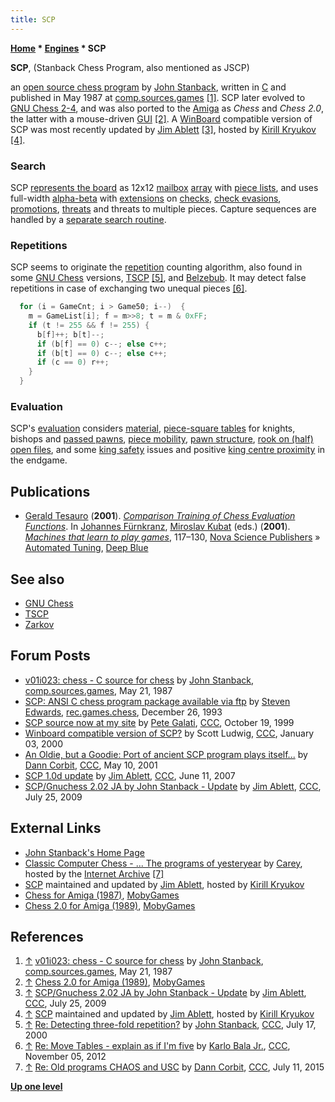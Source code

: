 ```yaml
---
title: SCP
---
```

**[Home](Home "Home") \* [Engines](Engines "Engines") \* SCP**


**SCP**, (Stanback Chess Program, also mentioned as JSCP)  

an [open source chess program](Category:Open_Source "Category:Open Source") by [John Stanback](John_Stanback "John Stanback"), written in [C](C "C") and published in May 1987 at [comp.sources.games](Computer_Chess_Forums "Computer Chess Forums") <a id="cite-note-1" href="#cite-ref-1">[1]</a>. SCP later evolved to [GNU Chess 2-4](GNU_Chess "GNU Chess"), and was also ported to the [Amiga](Amiga "Amiga") as *Chess* and *Chess 2.0*, the latter with a mouse-driven [GUI](GUI "GUI") <a id="cite-note-2" href="#cite-ref-2">[2]</a>. A [WinBoard](WinBoard "WinBoard") compatible version of SCP was most recently updated by [Jim Ablett](Jim_Ablett "Jim Ablett") <a id="cite-note-3" href="#cite-ref-3">[3]</a>, hosted by [Kirill Kryukov](Kirill_Kryukov "Kirill Kryukov") <a id="cite-note-4" href="#cite-ref-4">[4]</a>.



### Search


SCP [represents the board](Board_Representation "Board Representation") as 12x12 [mailbox](Mailbox "Mailbox") [array](Array "Array") with [piece lists](Piece-Lists "Piece-Lists"), and uses full-width [alpha-beta](Alpha-Beta "Alpha-Beta") with [extensions](Extensions "Extensions") on [checks](Check "Check"), [check evasions](Check_Extensions "Check Extensions"), [promotions](Promotions "Promotions"), [threats](Mate_Threat_Extensions "Mate Threat Extensions") and threats to multiple pieces. Capture sequences are handled by a [separate search routine](Quiescence_Search "Quiescence Search"). 




### Repetitions


SCP seems to originate the [repetition](Repetitions "Repetitions") counting algorithm, also found in some [GNU Chess](GNU_Chess "GNU Chess") versions, [TSCP](TSCP "TSCP") <a id="cite-note-5" href="#cite-ref-5">[5]</a>, and [Belzebub](Belzebub "Belzebub"). It may detect false repetitions in case of exchanging two unequal pieces <a id="cite-note-6" href="#cite-ref-6">[6]</a>.




```C++
  for (i = GameCnt; i > Game50; i--)  {
    m = GameList[i]; f = m>>8; t = m & 0xFF;
    if (t != 255 && f != 255) {
      b[f]++; b[t]--;
      if (b[f] == 0) c--; else c++;
      if (b[t] == 0) c--; else c++;
      if (c == 0) r++;
    }
  }

```

### Evaluation


SCP's [evaluation](Evaluation "Evaluation") considers [material](Material "Material"), [piece-square tables](Piece-Square_Tables "Piece-Square Tables") for knights, bishops and [passed pawns](Passed_Pawn "Passed Pawn"), [piece mobility](Mobility "Mobility"), [pawn structure](Pawn_Structure "Pawn Structure"), [rook on (half) open files](Rook_on_Open_File "Rook on Open File"), and some [king safety](King_Safety "King Safety") issues and positive [king centre proximity](King_Centralization "King Centralization") in the endgame.



## Publications


* [Gerald Tesauro](Gerald_Tesauro "Gerald Tesauro") (**2001**). *[Comparison Training of Chess Evaluation Functions](http://dl.acm.org/citation.cfm?id=644397)*. In [Johannes Fürnkranz](Johannes_F%C3%BCrnkranz "Johannes Fürnkranz"), [Miroslav Kubat](Miroslav_Kubat "Miroslav Kubat") (eds.) (**2001**). *[Machines that learn to play games](index.php?title=Thttps://www.novapublishers.com/catalog/product_info.php%3Fproducts_id%3D720&action=edit&redlink=1 "Thttps://www.novapublishers.com/catalog/product info.php?products id=720 (page does not exist)")*, 117–130, [Nova Science Publishers](https://en.wikipedia.org/wiki/Nova_Science_Publishers) » [Automated Tuning](Automated_Tuning "Automated Tuning"), [Deep Blue](Deep_Blue "Deep Blue")


## See also


* [GNU Chess](GNU_Chess "GNU Chess")
* [TSCP](TSCP "TSCP")
* [Zarkov](Zarkov "Zarkov")


## Forum Posts


* [v01i023: chess - C source for chess](https://groups.google.com/d/msg/comp.sources.games/zs_1mrpdseE/YL2yGrzoXrEJ) by [John Stanback](John_Stanback "John Stanback"), [comp.sources.games](Computer_Chess_Forums "Computer Chess Forums"), May 21, 1987
* [SCP: ANSI C chess program package available via ftp](https://groups.google.com/d/msg/rec.games.chess/HG6FoUy9K18/YqrV-dNZhoUJ) by [Steven Edwards](Steven_Edwards "Steven Edwards"), [rec.games.chess](Computer_Chess_Forums "Computer Chess Forums"), December 26, 1993
* [SCP source now at my site](https://www.stmintz.com/ccc/index.php?id=74307) by [Pete Galati](index.php?title=Pete_Galati&action=edit&redlink=1 "Pete Galati (page does not exist)"), [CCC](CCC "CCC"), October 19, 1999
* [Winboard compatible version of SCP?](https://www.stmintz.com/ccc/index.php?id=85776) by Scott Ludwig, [CCC](CCC "CCC"), January 03, 2000
* [An Oldie, but a Goodie: Port of ancient SCP program plays itself...](https://www.stmintz.com/ccc/index.php?id=169105) by [Dann Corbit](Dann_Corbit "Dann Corbit"), [CCC](CCC "CCC"), May 10, 2001
* [SCP 1.0d update](http://www.talkchess.com/forum/viewtopic.php?t=14436) by [Jim Ablett](Jim_Ablett "Jim Ablett"), [CCC](CCC "CCC"), June 11, 2007
* [SCP/Gnuchess 2.02 JA by John Stanback - Update](http://www.talkchess.com/forum/viewtopic.php?t=29106) by [Jim Ablett](Jim_Ablett "Jim Ablett"), [CCC](CCC "CCC"), July 25, 2009


## External Links


* [John Stanback's Home Page](http://john.stanback.net/)
* [Classic Computer Chess - ... The programs of yesteryear](http://web.archive.org/web/20071221115817/http://classicchess.googlepages.com/Chess.htm) by [Carey](Carey_Bloodworth "Carey Bloodworth"), hosted by the [Internet Archive](https://en.wikipedia.org/wiki/Internet_Archive) <a id="cite-note-7" href="#cite-ref-7">[7]</a>
* [SCP](http://kirr.homeunix.org/chess/engines/Jim%20Ablett/SCP/) maintained and updated by [Jim Ablett](Jim_Ablett "Jim Ablett"), hosted by [Kirill Kryukov](Kirill_Kryukov "Kirill Kryukov")
* [Chess for Amiga (1987)](http://www.mobygames.com/game/chess_______), [MobyGames](https://en.wikipedia.org/wiki/MobyGames)
* [Chess 2.0 for Amiga (1989)](http://www.mobygames.com/game/amiga/chess-20), [MobyGames](https://en.wikipedia.org/wiki/MobyGames)


## References


1. <a id="cite-ref-1" href="#cite-note-1">↑</a> [v01i023: chess - C source for chess](https://groups.google.com/d/msg/comp.sources.games/zs_1mrpdseE/YL2yGrzoXrEJ) by [John Stanback](John_Stanback "John Stanback"), [comp.sources.games](Computer_Chess_Forums "Computer Chess Forums"), May 21, 1987
2. <a id="cite-ref-2" href="#cite-note-2">↑</a> [Chess 2.0 for Amiga (1989)](http://www.mobygames.com/game/amiga/chess-20), [MobyGames](https://en.wikipedia.org/wiki/MobyGames)
3. <a id="cite-ref-3" href="#cite-note-3">↑</a> [SCP/Gnuchess 2.02 JA by John Stanback - Update](http://www.talkchess.com/forum/viewtopic.php?t=29106) by [Jim Ablett](Jim_Ablett "Jim Ablett"), [CCC](CCC "CCC"), July 25, 2009
4. <a id="cite-ref-4" href="#cite-note-4">↑</a> [SCP](http://kirr.homeunix.org/chess/engines/Jim%20Ablett/SCP/) maintained and updated by [Jim Ablett](Jim_Ablett "Jim Ablett"), hosted by [Kirill Kryukov](Kirill_Kryukov "Kirill Kryukov")
5. <a id="cite-ref-5" href="#cite-note-5">↑</a> [Re: Detecting three-fold repetition?](https://www.stmintz.com/ccc/index.php?id=119911) by [John Stanback](John_Stanback "John Stanback"), [CCC](CCC "CCC"), July 17, 2000
6. <a id="cite-ref-6" href="#cite-note-6">↑</a> [Re: Move Tables - explain as if I'm five](http://www.talkchess.com/forum/viewtopic.php?topic_view=threads&p=490672&t=45846) by [Karlo Bala Jr.](Karlo_Balla "Karlo Balla"), [CCC](CCC "CCC"), November 05, 2012
7. <a id="cite-ref-7" href="#cite-note-7">↑</a> [Re: Old programs CHAOS and USC](http://www.talkchess.com/forum/viewtopic.php?t=56938&start=2) by [Dann Corbit](Dann_Corbit "Dann Corbit"), [CCC](CCC "CCC"), July 11, 2015

**[Up one level](Engines "Engines")**







 
